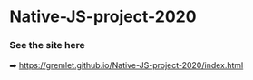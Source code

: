 # Native-JS-project-2020

### See the site here 
➡️  https://gremlet.github.io/Native-JS-project-2020/index.html
